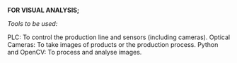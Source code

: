 **FOR VISUAL ANALYSIS;**

*Tools to be used:*

PLC: To control the production line and sensors (including cameras).
Optical Cameras: To take images of products or the production process.
Python and OpenCV: To process and analyse images.
